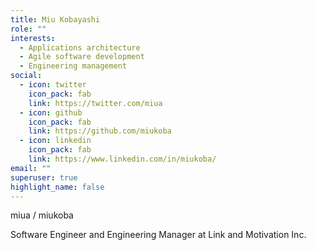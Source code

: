 ```yaml
---
title: Miu Kobayashi
role: ""
interests:
  - Applications architecture
  - Agile software development
  - Engineering management
social:
  - icon: twitter
    icon_pack: fab
    link: https://twitter.com/miua
  - icon: github
    icon_pack: fab
    link: https://github.com/miukoba
  - icon: linkedin
    icon_pack: fab
    link: https://www.linkedin.com/in/miukoba/
email: ""
superuser: true
highlight_name: false
---
```


miua / miukoba

Software Engineer and Engineering Manager at Link and Motivation Inc.
